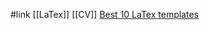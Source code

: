 #link 
[[LaTex]]
[[CV]]
[Best 10 LaTex templates](https://resumegenius.com/blog/resume-help/latex-resume-template)